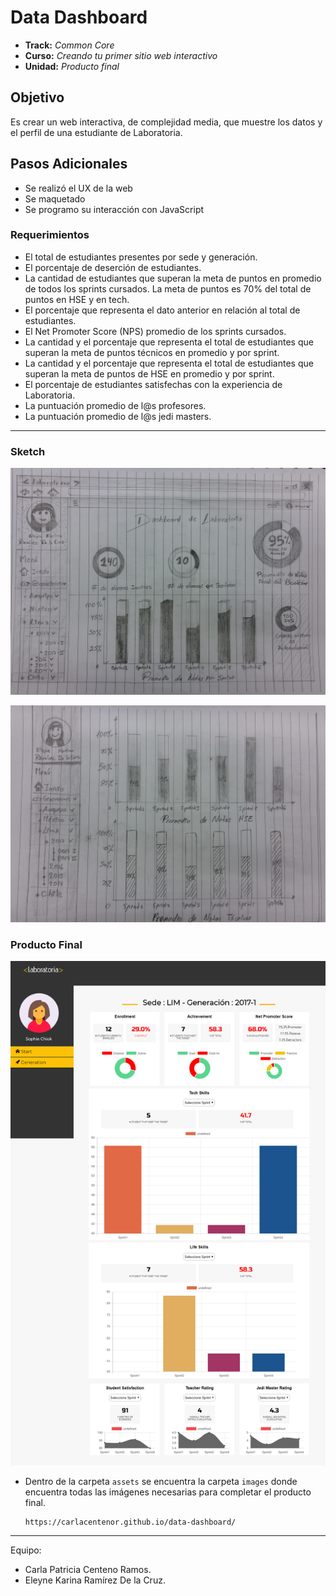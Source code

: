 # Data Dashboard

* **Track:** _Common Core_
* **Curso:** _Creando tu primer sitio web interactivo_
* **Unidad:** _Producto final_

## Objetivo
Es crear un web interactiva, de complejidad media, que muestre los datos y el perfil de una estudiante de Laboratoria.

## Pasos Adicionales

* Se realizó el UX de la web
* Se maquetado
* Se programo su interacción con JavaScript

### Requerimientos

* El total de estudiantes presentes por sede y generación.
* El porcentaje de deserción de estudiantes.
* La cantidad de estudiantes que superan la meta de puntos en promedio de todos los sprints cursados. La meta de puntos es 70% del total de puntos en HSE y en tech.
* El porcentaje que representa el dato anterior en relación al total de estudiantes.
* El Net Promoter Score (NPS) promedio de los sprints cursados. 
* La cantidad y el porcentaje que representa el total de estudiantes que superan la meta de puntos técnicos en promedio y por sprint.
* La cantidad y el porcentaje que representa el total de estudiantes que superan la meta de puntos de HSE en promedio y por sprint.
* El porcentaje de estudiantes satisfechas con la experiencia de Laboratoria.
* La puntuación promedio de l@s profesores.
* La puntuación promedio de l@s jedi masters.

***
### Sketch

![Data-Dashboard](assets/images/2.jpg) 

![Data-Dashboard](assets/images/3.jpg) 

### Producto Final

![Data-Dashboard](assets/images/pf-Data-Dashboard.png) 

- Dentro de la carpeta `assets` se encuentra la carpeta `images` donde encuentra todas las imágenes necesarias para completar el producto final.

    ```bash
    https://carlacentenor.github.io/data-dashboard/
     ```

***
Equipo:
* Carla Patricia Centeno Ramos.
* Eleyne Karina Ramírez De la Cruz.
